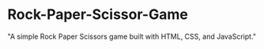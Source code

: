 # Rock-Paper-Scissor-Game
"A simple Rock Paper Scissors game built with HTML, CSS, and JavaScript."
